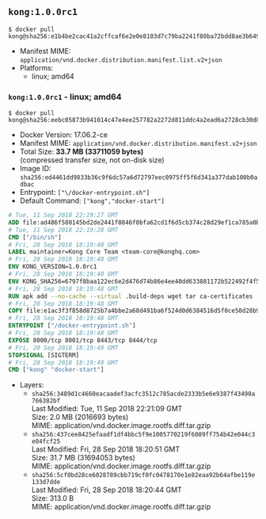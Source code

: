 ## `kong:1.0.0rc1`

```console
$ docker pull kong@sha256:e1b4be2cac41a2cffcaf6e2e0e8103d7c79ba2241f80ba72bdd8ae3b649bd793
```

-	Manifest MIME: `application/vnd.docker.distribution.manifest.list.v2+json`
-	Platforms:
	-	linux; amd64

### `kong:1.0.0rc1` - linux; amd64

```console
$ docker pull kong@sha256:eebc05873b941014c47e4ee257782a2272d811ddc4a2ead6a2728cb30d8799c9
```

-	Docker Version: 17.06.2-ce
-	Manifest MIME: `application/vnd.docker.distribution.manifest.v2+json`
-	Total Size: **33.7 MB (33711059 bytes)**  
	(compressed transfer size, not on-disk size)
-	Image ID: `sha256:ed4461dd9833b36c9f6dc57a6d72797eec0975ff5f6d341a377dab100b0adbac`
-	Entrypoint: `["\/docker-entrypoint.sh"]`
-	Default Command: `["kong","docker-start"]`

```dockerfile
# Tue, 11 Sep 2018 22:19:27 GMT
ADD file:ad486f580145bd2de2441f0846f0bfa62cd1f6d5cb374c28d29ef1ca785a0bbc in / 
# Tue, 11 Sep 2018 22:19:28 GMT
CMD ["/bin/sh"]
# Fri, 28 Sep 2018 18:19:40 GMT
LABEL maintainer=Kong Core Team <team-core@konghq.com>
# Fri, 28 Sep 2018 18:19:40 GMT
ENV KONG_VERSION=1.0.0rc1
# Fri, 28 Sep 2018 18:19:40 GMT
ENV KONG_SHA256=6797f8baa122ec6e2d476d74b86e4ee40dd633881172b522492f4f5d4e750ee1
# Fri, 28 Sep 2018 18:19:48 GMT
RUN apk add --no-cache --virtual .build-deps wget tar ca-certificates 	&& apk add --no-cache libgcc openssl pcre perl tzdata curl 	&& wget -O kong.tar.gz "https://bintray.com/kong/kong-community-edition-alpine-tar/download_file?file_path=kong-community-edition-$KONG_VERSION.apk.tar.gz" 	&& echo "$KONG_SHA256 *kong.tar.gz" | sha256sum -c - 	&& tar -xzf kong.tar.gz -C /tmp 	&& rm -f kong.tar.gz 	&& cp -R /tmp/usr / 	&& rm -rf /tmp/usr 	&& cp -R /tmp/etc / 	&& rm -rf /tmp/etc 	&& apk del .build-deps
# Fri, 28 Sep 2018 18:19:48 GMT
COPY file:e1ac3f3f858d8725b7a4bbe2a68d491ba6f524d0d6384516d5f0ce50d28b9fda in /docker-entrypoint.sh 
# Fri, 28 Sep 2018 18:19:48 GMT
ENTRYPOINT ["/docker-entrypoint.sh"]
# Fri, 28 Sep 2018 18:19:48 GMT
EXPOSE 8000/tcp 8001/tcp 8443/tcp 8444/tcp
# Fri, 28 Sep 2018 18:19:49 GMT
STOPSIGNAL [SIGTERM]
# Fri, 28 Sep 2018 18:19:49 GMT
CMD ["kong" "docker-start"]
```

-	Layers:
	-	`sha256:3489d1c4660eacaadef3acfc3512c785acde2333b5e6e9387f43490a766382bf`  
		Last Modified: Tue, 11 Sep 2018 22:21:09 GMT  
		Size: 2.0 MB (2016693 bytes)  
		MIME: application/vnd.docker.image.rootfs.diff.tar.gzip
	-	`sha256:437cee8425efaadf1df4bbc5f9e1005770219f6089ff754b42e044c3e04fcf25`  
		Last Modified: Fri, 28 Sep 2018 18:20:51 GMT  
		Size: 31.7 MB (31694053 bytes)  
		MIME: application/vnd.docker.image.rootfs.diff.tar.gzip
	-	`sha256:5cf0bd28ce6028789cbb719cf0fc0478170e1e82eaa92b64afbe119e133d7dde`  
		Last Modified: Fri, 28 Sep 2018 18:20:44 GMT  
		Size: 313.0 B  
		MIME: application/vnd.docker.image.rootfs.diff.tar.gzip
